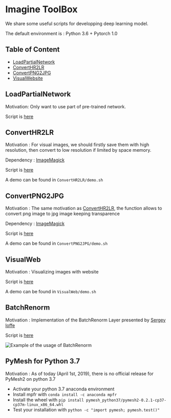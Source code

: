 # Imagine ToolBox
We share some useful scripts for developping deep learning model.

The default environment is : Python 3.6 + Pytorch 1.0


## Table of Content
* [LoadPartialNetwork](#LoadPartialNetwork)
* [ConvertHR2LR](#ConvertHR2LR)
* [ConvertPNG2JPG](#ConvertPNG2JPG)
* [VisualWebsite](#VisualWeb)

## LoadPartialNetwork

Motivation: Only want to use part of pre-trained network.

Script is [here](https://github.com/tdeprelle/Imagine_utils/blob/master/LoadPartialNetwork/LoadPartialNetwork.py)

## ConvertHR2LR
Motivation : For visual images, we should firstly save them with high resolution, then convert to low resolution if limited by space memory.

Dependency : [ImageMagick](https://www.imagemagick.org/)

Script is [here](https://github.com/tdeprelle/Imagine_utils/blob/master/ConvertHR2LR/ConvertHR2LR.py)

A demo can be found in ```ConvertHR2LR/demo.sh```

## ConvertPNG2JPG
Motivation : The same motivation as [ConvertHR2LR](ConvertHR2LR), the function allows to convert png image to jpg image keeping transparence

Dependency : [ImageMagick](https://www.imagemagick.org/)

Script is [here](https://github.com/tdeprelle/Imagine_utils/blob/master/ConvertPNG2JPG/ConvertPNG2JPG.py)

A demo can be found in ```ConvertPNG2JPG/demo.sh```

## VisualWeb
Motivation : Visualizing images with website

Script is [here](https://github.com/tdeprelle/Imagine_utils/blob/master/VisualWeb/visualize.py)

A demo can be found in ```VisualWeb/demo.sh```

## BatchRenorm
Motivation : Implementation of the BatchRenorm Layer presented by [Sergey Ioffe](https://arxiv.org/abs/1702.03275)

Script is [here](https://github.com/tdeprelle/Imagine_utils/blob/master/BatchRenorm/BatchRenorm.py)

![Example of the usage of BatchRenorm](https://github.com/tdeprelle/Imagine_utils/blob/master/utils/batchrenorm.png)

## PyMesh for Python 3.7
Motivation : As of today (April 1st, 2019), there is no official release for PyMesh2 on python 3.7

* Activate your python 3.7 anaconda environment
* Install mpfr with `conda install -c anaconda mpfr`
* Install the wheel with `pip install pymesh_python37/pymesh2-0.2.1-cp37-cp37m-linux_x86_64.whl`
* Test your installation with `python -c "import pymesh; pymesh.test()"` 


